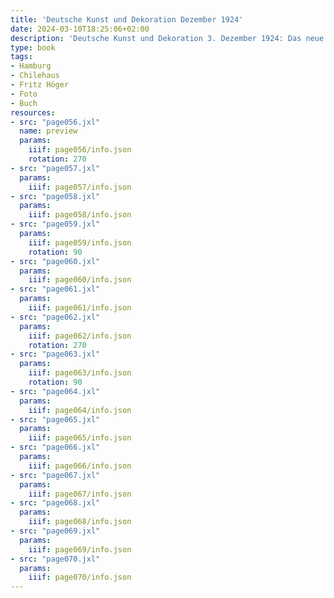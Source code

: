 ```yaml
---
title: 'Deutsche Kunst und Dekoration Dezember 1924'
date: 2024-03-10T18:25:06+02:00
description: 'Deutsche Kunst und Dekoration 3. Dezember 1924: Das neue Hamburger Chilehaus'
type: book
tags:
- Hamburg
- Chilehaus
- Fritz Höger
- Foto
- Buch
resources:
- src: "page056.jxl"
  name: preview
  params:
    iiif: page056/info.json
    rotation: 270
- src: "page057.jxl"
  params:
    iiif: page057/info.json
- src: "page058.jxl"
  params:
    iiif: page058/info.json
- src: "page059.jxl"
  params:
    iiif: page059/info.json
    rotation: 90
- src: "page060.jxl"
  params:
    iiif: page060/info.json
- src: "page061.jxl"
  params:
    iiif: page061/info.json
- src: "page062.jxl"
  params:
    iiif: page062/info.json
    rotation: 270
- src: "page063.jxl"
  params:
    iiif: page063/info.json
    rotation: 90
- src: "page064.jxl"
  params:
    iiif: page064/info.json
- src: "page065.jxl"
  params:
    iiif: page065/info.json
- src: "page066.jxl"
  params:
    iiif: page066/info.json
- src: "page067.jxl"
  params:
    iiif: page067/info.json
- src: "page068.jxl"
  params:
    iiif: page068/info.json
- src: "page069.jxl"
  params:
    iiif: page069/info.json
- src: "page070.jxl"
  params:
    iiif: page070/info.json
---
```

